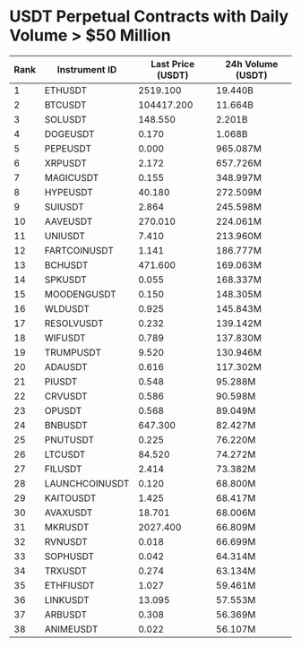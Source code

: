 # USDT Perpetual Contracts with Daily Volume > $50 Million

| Rank | Instrument ID | Last Price (USDT) | 24h Volume (USDT) |
|------|---------------|-------------------|-------------------|
| 1 | ETHUSDT | 2519.100 | 19.440B |
| 2 | BTCUSDT | 104417.200 | 11.664B |
| 3 | SOLUSDT | 148.550 | 2.201B |
| 4 | DOGEUSDT | 0.170 | 1.068B |
| 5 | PEPEUSDT | 0.000 | 965.087M |
| 6 | XRPUSDT | 2.172 | 657.726M |
| 7 | MAGICUSDT | 0.155 | 348.997M |
| 8 | HYPEUSDT | 40.180 | 272.509M |
| 9 | SUIUSDT | 2.864 | 245.598M |
| 10 | AAVEUSDT | 270.010 | 224.061M |
| 11 | UNIUSDT | 7.410 | 213.960M |
| 12 | FARTCOINUSDT | 1.141 | 186.777M |
| 13 | BCHUSDT | 471.600 | 169.063M |
| 14 | SPKUSDT | 0.055 | 168.337M |
| 15 | MOODENGUSDT | 0.150 | 148.305M |
| 16 | WLDUSDT | 0.925 | 145.843M |
| 17 | RESOLVUSDT | 0.232 | 139.142M |
| 18 | WIFUSDT | 0.789 | 137.830M |
| 19 | TRUMPUSDT | 9.520 | 130.946M |
| 20 | ADAUSDT | 0.616 | 117.302M |
| 21 | PIUSDT | 0.548 | 95.288M |
| 22 | CRVUSDT | 0.586 | 90.598M |
| 23 | OPUSDT | 0.568 | 89.049M |
| 24 | BNBUSDT | 647.300 | 82.427M |
| 25 | PNUTUSDT | 0.225 | 76.220M |
| 26 | LTCUSDT | 84.520 | 74.272M |
| 27 | FILUSDT | 2.414 | 73.382M |
| 28 | LAUNCHCOINUSDT | 0.120 | 68.800M |
| 29 | KAITOUSDT | 1.425 | 68.417M |
| 30 | AVAXUSDT | 18.701 | 68.006M |
| 31 | MKRUSDT | 2027.400 | 66.809M |
| 32 | RVNUSDT | 0.018 | 66.699M |
| 33 | SOPHUSDT | 0.042 | 64.314M |
| 34 | TRXUSDT | 0.274 | 63.134M |
| 35 | ETHFIUSDT | 1.027 | 59.461M |
| 36 | LINKUSDT | 13.095 | 57.553M |
| 37 | ARBUSDT | 0.308 | 56.369M |
| 38 | ANIMEUSDT | 0.022 | 56.107M |
